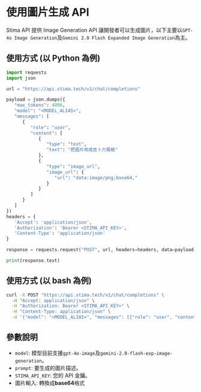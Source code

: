 # 使用圖片生成 API

Stima API 提供 Image Generation API 讓開發者可以生成圖片，以下主要以`GPT-4o Image Generation`及`Gemini 2.0 Flash Expanded Image Generation`為主。

## 使用方式 (以 Python 為例)

```python
import requests
import json

url = "https://api.stima.tech/v1/chat/completions"

payload = json.dumps({
   "max_tokens": 4096,
   "model": "<MODEL_ALIAS>",
   "messages": [
      {
         "role": "user",
         "content": [
            {
               "type": "text",
               "text": "把圖片改成吉卜力風格"
            },
            {
               "type": "image_url",
               "image_url": {
                  "url": "data:image/png;base64,"
               }
            }
         ]
      }
   ]
})
headers = {
   'Accept': 'application/json',
   'Authorization': 'Bearer <STIMA_API_KEY>',
   'Content-Type': 'application/json'
}

response = requests.request("POST", url, headers=headers, data=payload)

print(response.text)
```

## 使用方式 (以 bash 為例)

```bash
curl -X POST "https://api.stima.tech/v1/chat/completions" \
  -H "Accept: application/json" \
  -H "Authorization: Bearer <STIMA_API_KEY>" \
  -H "Content-Type: application/json" \
  -d '{"model": "<MODEL_ALIAS>", "messages": [{"role": "user", "content": [{"type": "text", "text": "把圖片改成吉卜力風格"}, {"type": "image_url", "image_url": {"url": "data:image/png;base64,"}}]}
```

## 參數說明

- `model`: 模型目前支援`gpt-4o-image`及`gemini-2.0-flash-exp-image-generation`。
- `prompt`: 要生成的圖片描述。
- `STIMA_API_KEY`: 您的 API 金鑰。
- 圖片輸入: 轉換成**base64**格式
